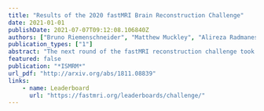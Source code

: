 ```yaml
---
title: "Results of the 2020 fastMRI Brain Reconstruction Challenge"
date: 2021-01-01
publishDate: 2021-07-07T09:12:08.106840Z
authors: ["Bruno Riemenschneider", "Matthew Muckley", "Alireza Radmanesh", "Sunwoo Kim", "Geunu Jeong", "Jingyu Ko", "Yohan Jun", "Hyungseob Shin", "Dosik Hwang", "Mahmoud Mostapha", "Simon Arberet", "Dominik Nickel", "Zaccharie Ramzi", "Philippe Ciuciu", "Jean Luc Starck", "Jonas Teuwen", "Dimitrios Karkalousos", "Chaoping Zhang", "Anuroop Sriram", "Zhengnan Huang", "Nafissa Yakubova", "Yvonne W. Lui", "Florian Knoll"]
publication_types: ["1"]
abstract: "The next round of the fastMRI reconstruction challenge took place, this time using anatomical brain data. Submissions were ranked by SSIM and resulting finalists again by 6 radiologists. We observed the cases with clear SSIM separation achieving the highest radiologists' rankings, in particular the winning reconstructions. Most 4x track reconstructions exhibit desirable image quality, with some exceptions that show anatomy-like hallucinations. Radiologist sentiment decreased for the 8x and Transfer tracks, indicating that these may require further investigation."
featured: false
publication: "*ISMRM*"
url_pdf: "http://arxiv.org/abs/1811.08839"
links:
    - name: Leaderboard
      url: "https://fastmri.org/leaderboards/challenge/"
---
```


